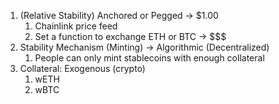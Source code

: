 1. (Relative Stability) Anchored or Pegged -> $1.00
   1. Chainlink price feed
   2. Set a function to exchange ETH or BTC -> $$$
2. Stability Mechanism (Minting) -> Algorithmic (Decentralized)
   1. People can only mint stablecoins with enough collateral 
3. Collateral: Exogenous (crypto)
   1. wETH
   2. wBTC